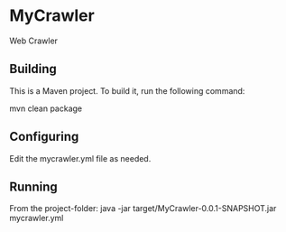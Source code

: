 # MyCrawler
Web Crawler

## Building
This is a Maven project. To build it, run the following command:

mvn clean package

## Configuring
Edit the mycrawler.yml file as needed.

## Running
From the project-folder:
java -jar target/MyCrawler-0.0.1-SNAPSHOT.jar mycrawler.yml



